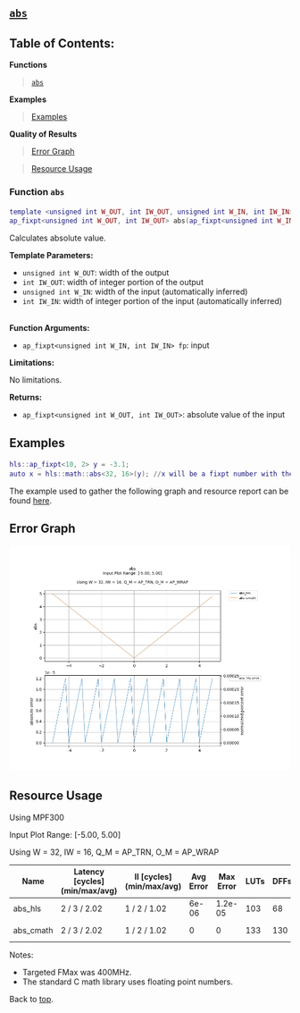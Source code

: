 ## [`abs`](../../include/hls_abs.hpp)

## Table of Contents:

**Functions**

> [`abs`](#function-abs)

**Examples**

> [Examples](#examples)

**Quality of Results**

> [Error Graph](#error-graph)

> [Resource Usage](#resource-usage)

### Function `abs`
~~~lua
template <unsigned int W_OUT, int IW_OUT, unsigned int W_IN, int IW_IN>
ap_fixpt<unsigned int W_OUT, int IW_OUT> abs(ap_fixpt<unsigned int W_IN, int IW_IN> fp)
~~~

Calculates absolute value.



**Template Parameters:**

* `unsigned int W_OUT`: width of the output<br>
* `int IW_OUT`: width of integer portion of the output<br>
* `unsigned int W_IN`: width of the input (automatically inferred)<br>
* `int IW_IN`: width of integer portion of the input (automatically inferred)<br> <br>

**Function Arguments:**

* `ap_fixpt<unsigned int W_IN, int IW_IN> fp`: input<br>

**Limitations:**

No limitations.

**Returns:**

- `ap_fixpt<unsigned int W_OUT, int IW_OUT>`: absolute value of the input

## Examples

~~~lua
hls::ap_fixpt<10, 2> y = -3.1;
auto x = hls::math::abs<32, 16>(y); //x will be a fixpt number with the value 3.1
~~~

The example used to gather the following graph and resource report can be found [here](../../examples/simple/abs).

## Error Graph

![abs_D32_I16_S-5.000000_L5.000000](<../graphs/abs_D32_I16_S-5.000000_L5.000000_graph.png>)

## Resource Usage

Using MPF300


Input Plot Range: [-5.00, 5.00]

Using W = 32, IW = 16, Q_M = AP_TRN, O_M = AP_WRAP



| Name      | Latency [cycles] (min/max/avg)   | II [cycles] (min/max/avg)   |   Avg Error |   Max Error |   LUTs |   DFFs |   DSPs |   LSRAM |   uSRAM | Estimated Frequency   |
|-----------|----------------------------------|-----------------------------|-------------|-------------|--------|--------|--------|---------|---------|-----------------------|
| abs_hls   | 2 / 3 / 2.02                     | 1 / 2 / 1.02                |       6e-06 |     1.2e-05 |    103 |     68 |      0 |       0 |       0 | 801.282 MHz           |
| abs_cmath | 2 / 3 / 2.02                     | 1 / 2 / 1.02                |       0     |     0       |    133 |    130 |      0 |       0 |       0 | 1455.604 MHz          |

Notes:
- Targeted FMax was 400MHz.
- The standard C math library uses floating point numbers.


Back to [top](#).